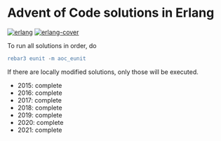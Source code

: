 # Advent of Code solutions in Erlang

[![erlang](https://github.com/jesperes/aoc_erlang/actions/workflows/erlang.yml/badge.svg)](https://github.com/jesperes/aoc_erlang/actions/workflows/erlang.yml)
[![erlang-cover](https://github.com/jesperes/aoc_erlang/actions/workflows/erlang-cover.yml/badge.svg)](https://github.com/jesperes/aoc_erlang/actions/workflows/erlang-cover.yml)

To run all solutions in order, do

```erlang
rebar3 eunit -m aoc_eunit
```

If there are locally modified solutions, only those will be executed.

* 2015: complete
* 2016: complete
* 2017: complete
* 2018: complete
* 2019: complete
* 2020: complete
* 2021: complete
